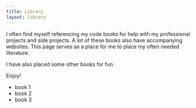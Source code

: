 ```yaml
---
title: Library
layout: library
---
```


I often find myself referencing my code books for help with my professional projects and side projects. A lot of these books also have accompanying websites. This page serves as a place for me to place my often needed literature. 

I have also placed some other books for fun.

Enjoy!

* book 1
* book 2
* book 3

